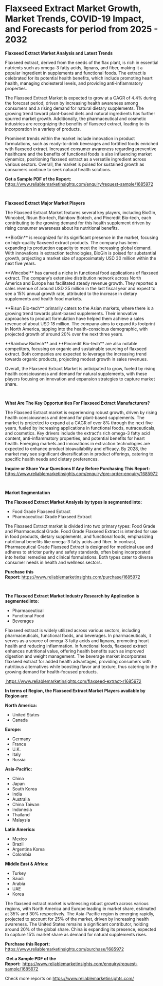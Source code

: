 <p><h1>Flaxseed Extract Market Growth, Market Trends, COVID-19 Impact, and Forecasts for period from 2025 - 2032</h1></p><p><strong>Flaxseed Extract Market Analysis and Latest Trends</strong></p>
<p><p>Flaxseed extract, derived from the seeds of the flax plant, is rich in essential nutrients such as omega-3 fatty acids, lignans, and fiber, making it a popular ingredient in supplements and functional foods. The extract is celebrated for its potential health benefits, which include promoting heart health, managing cholesterol levels, and providing anti-inflammatory properties. </p><p>The Flaxseed Extract Market is expected to grow at a CAGR of 4.4% during the forecast period, driven by increasing health awareness among consumers and a rising demand for natural dietary supplements. The growing trend toward plant-based diets and natural ingredients has further spurred market growth. Additionally, the pharmaceutical and cosmetic industries are recognizing the benefits of flaxseed extract, leading to its incorporation in a variety of products. </p><p>Prominent trends within the market include innovation in product formulations, such as ready-to-drink beverages and fortified foods enriched with flaxseed extract. Increased consumer awareness regarding preventive healthcare and the benefits of functional foods is also influencing market dynamics, positioning flaxseed extract as a versatile ingredient across various sectors. Overall, the market is poised for sustained growth as consumers continue to seek natural health solutions.</p></p>
<p><strong>Get a Sample PDF of the Report:&nbsp;</strong> <a href="https://www.reliablemarketinsights.com/enquiry/request-sample/1685972?utm_campaign=3124&utm_medium=2&utm_source=Github&utm_content=ia&utm_term=07042025&utm_id=flaxseed-extract">https://www.reliablemarketinsights.com/enquiry/request-sample/1685972</a></p>
<p>&nbsp;</p>
<p><strong>Flaxseed Extract Major Market Players</strong></p>
<p><p>The Flaxseed Extract Market features several key players, including BioGin, Wincobel, Risun Bio-tech, Rainbow Biotech, and Pincredit Bio-tech, each contributing to the growing demand for this health supplement driven by rising consumer awareness about its nutritional benefits.</p><p>**BioGin** is recognized for its significant presence in the market, focusing on high-quality flaxseed extract products. The company has been expanding its production capacity to meet the increasing global demand. With innovations in extraction technologies, BioGin is poised for substantial growth, projecting a market size of approximately USD 30 million within the next five years.</p><p>**Wincobel** has carved a niche in functional food applications of flaxseed extract. The company’s extensive distribution network across North America and Europe has facilitated steady revenue growth. They reported a sales revenue of around USD 25 million in the last fiscal year and expect to see a 15% annual growth rate, attributed to the increase in dietary supplements and health food markets.</p><p>**Risun Bio-tech** primarily caters to the Asian markets, where there is a growing trend towards plant-based supplements. Their innovative approaches to product formulation have helped them achieve a sales revenue of about USD 18 million. The company aims to expand its footprint in North America, tapping into the health-conscious demographic, with projected growth of around 20% over the next three years.</p><p>**Rainbow Biotech** and **Pincredit Bio-tech** are also notable competitors, focusing on organic and sustainable sourcing of flaxseed extract. Both companies are expected to leverage the increasing trend towards organic products, projecting modest growth in sales revenues.</p><p>Overall, the Flaxseed Extract Market is anticipated to grow, fueled by rising health consciousness and demand for natural supplements, with these players focusing on innovation and expansion strategies to capture market share.</p></p>
<p>&nbsp;</p>
<p><strong>What Are The Key Opportunities For Flaxseed Extract Manufacturers?</strong></p>
<p><p>The Flaxseed Extract market is experiencing robust growth, driven by rising health consciousness and demand for plant-based supplements. The market is projected to expand at a CAGR of over 8% through the next five years, fueled by increasing applications in functional foods, nutraceuticals, and cosmetics. Key drivers include the extract's rich omega-3 fatty acid content, anti-inflammatory properties, and potential benefits for heart health. Emerging markets and innovations in extraction technologies are expected to enhance product bioavailability and efficacy. By 2028, the market may see significant diversification in product offerings, catering to specific health needs and dietary preferences.</p></p>
<p><strong>Inquire or Share Your Questions If Any Before Purchasing This Report:</strong> <a href="https://www.reliablemarketinsights.com/enquiry/pre-order-enquiry/1685972?utm_campaign=3124&utm_medium=2&utm_source=Github&utm_content=ia&utm_term=07042025&utm_id=flaxseed-extract">https://www.reliablemarketinsights.com/enquiry/pre-order-enquiry/1685972</a></p>
<p>&nbsp;</p>
<p><strong>Market Segmentation</strong></p>
<p><strong>The Flaxseed Extract Market Analysis by types is segmented into:</strong></p>
<p><ul><li>Food Grade Flaxseed Extract</li><li>Pharmaceutical Grade Flaxseed Extract</li></ul></p>
<p><p>The Flaxseed Extract market is divided into two primary types: Food Grade and Pharmaceutical Grade. Food Grade Flaxseed Extract is intended for use in food products, dietary supplements, and functional foods, emphasizing nutritional benefits like omega-3 fatty acids and fiber. In contrast, Pharmaceutical Grade Flaxseed Extract is designed for medicinal use and adheres to stricter purity and safety standards, often being incorporated into herbal remedies and clinical formulations. Both types cater to diverse consumer needs in health and wellness sectors.</p></p>
<p><strong>Purchase this Report:&nbsp;</strong><a href="https://www.reliablemarketinsights.com/purchase/1685972?utm_campaign=3124&utm_medium=2&utm_source=Github&utm_content=ia&utm_term=07042025&utm_id=flaxseed-extract">https://www.reliablemarketinsights.com/purchase/1685972</a></p>
<p>&nbsp;</p>
<p><strong>The Flaxseed Extract Market Industry Research by Application is segmented into:</strong></p>
<p><ul><li>Pharmaceutical</li><li>Functional Food</li><li>Beverages</li></ul></p>
<p><p>Flaxseed extract is widely utilized across various sectors, including pharmaceuticals, functional foods, and beverages. In pharmaceuticals, it serves as a source of omega-3 fatty acids and lignans, promoting heart health and reducing inflammation. In functional foods, flaxseed extract enhances nutritional value, offering health benefits such as improved digestion and weight management. The beverage market incorporates flaxseed extract for added health advantages, providing consumers with nutritious alternatives while boosting flavor and texture, thus catering to the growing demand for health-focused products.</p></p>
<p><a href="https://www.reliablemarketinsights.com/flaxseed-extract-r1685972?utm_campaign=3124&utm_medium=2&utm_source=Github&utm_content=ia&utm_term=07042025&utm_id=flaxseed-extract">&nbsp;https://www.reliablemarketinsights.com/flaxseed-extract-r1685972</a></p>
<p><strong>In terms of Region, the Flaxseed Extract Market Players available by Region are:</strong></p>
<p>
    <p> <strong> North America: </strong>
        <ul>
            <li>United States</li>
            <li>Canada</li>
        </ul>
        </p> 
    <p> <strong> Europe: </strong>
        <ul>
            <li>Germany</li>
            <li>France</li>
            <li>U.K.</li>
            <li>Italy</li>
            <li>Russia</li>
        </ul>
        </p> 
    <p> <strong> Asia-Pacific: </strong>
        <ul>
            <li>China</li>
            <li>Japan</li>
            <li>South Korea</li>
            <li>India</li>
            <li>Australia</li>
            <li>China Taiwan</li>
            <li>Indonesia</li>
            <li>Thailand</li>
            <li>Malaysia</li>
        </ul>
        </p> 
    <p> <strong> Latin America: </strong>
        <ul>
            <li>Mexico</li>
            <li>Brazil</li>
            <li>Argentina Korea</li>
            <li>Colombia</li>
        </ul>
        </p> 
    <p> <strong> Middle East & Africa: </strong>
        <ul>
            <li>Turkey</li>
            <li>Saudi</li>
            <li>Arabia</li>
            <li>UAE</li>
            <li>Korea</li>
        </ul>
    </p>
    </p>
<p><p>The flaxseed extract market is witnessing robust growth across various regions, with North America and Europe leading in market share, estimated at 35% and 30% respectively. The Asia-Pacific region is emerging rapidly, projected to account for 25% of the market, driven by increasing health awareness. The United States remains a significant contributor, holding around 20% of the global share. China is expanding its presence, expected to capture 15% market share as demand for natural supplements rises.</p></p>
<p><strong>Purchase this Report: </strong><a href="https://www.reliablemarketinsights.com/purchase/1685972?utm_campaign=3124&utm_medium=2&utm_source=Github&utm_content=ia&utm_term=07042025&utm_id=flaxseed-extract">https://www.reliablemarketinsights.com/purchase/1685972</a></p>
<p>&nbsp;<strong>Get a Sample PDF of the Report:&nbsp;&nbsp;</strong><a href="https://www.reliablemarketinsights.com/enquiry/request-sample/1685972?utm_campaign=3124&utm_medium=2&utm_source=Github&utm_content=ia&utm_term=07042025&utm_id=flaxseed-extract">https://www.reliablemarketinsights.com/enquiry/request-sample/1685972</a></p>
<p><strong></strong></p>
<p>Check more reports on <a href="https://www.reliablemarketinsights.com/?utm_campaign=3124&utm_medium=2&utm_source=Github&utm_content=ia&utm_term=07042025&utm_id=flaxseed-extract">https://www.reliablemarketinsights.com/</a></p>